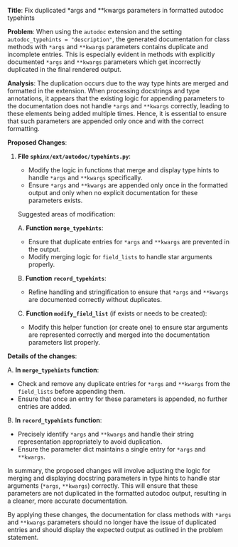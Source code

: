 **Title**: Fix duplicated *args and **kwargs parameters in formatted autodoc typehints

**Problem**: 
When using the `autodoc` extension and the setting `autodoc_typehints = "description"`, the generated documentation for class methods with `*args` and `**kwargs` parameters contains duplicate and incomplete entries. This is especially evident in methods with explicitly documented `*args` and `**kwargs` parameters which get incorrectly duplicated in the final rendered output.

**Analysis**:
The duplication occurs due to the way type hints are merged and formatted in the extension. When processing docstrings and type annotations, it appears that the existing logic for appending parameters to the documentation does not handle `*args` and `**kwargs` correctly, leading to these elements being added multiple times. Hence, it is essential to ensure that such parameters are appended only once and with the correct formatting.

**Proposed Changes**:
1. **File `sphinx/ext/autodoc/typehints.py`**:
    - Modify the logic in functions that merge and display type hints to handle `*args` and `**kwargs` specifically.
    - Ensure `*args` and `**kwargs` are appended only once in the formatted output and only when no explicit documentation for these parameters exists.

   Suggested areas of modification:
   
   A. **Function `merge_typehints`**:
   - Ensure that duplicate entries for `*args` and `**kwargs` are prevented in the output.
   - Modify merging logic for `field_lists` to handle star arguments properly.
   
   B. **Function `record_typehints`**:
   - Refine handling and stringification to ensure that `*args` and `**kwargs` are documented correctly without duplicates.

   C. **Function `modify_field_list`** (if exists or needs to be created):
   - Modify this helper function (or create one) to ensure star arguments are represented correctly and merged into the documentation parameters list properly.

**Details of the changes**:

A. **In `merge_typehints` function**:
   - Check and remove any duplicate entries for `*args` and `**kwargs` from the `field_lists` before appending them.
   - Ensure that once an entry for these parameters is appended, no further entries are added.

B. **In `record_typehints` function**:
   - Precisely identify `*args` and `**kwargs` and handle their string representation appropriately to avoid duplication.
   - Ensure the parameter dict maintains a single entry for `*args` and `**kwargs`.

In summary, the proposed changes will involve adjusting the logic for merging and displaying docstring parameters in type hints to handle star arguments (`*args`, `**kwargs`) correctly. This will ensure that these parameters are not duplicated in the formatted autodoc output, resulting in a cleaner, more accurate documentation.

By applying these changes, the documentation for class methods with `*args` and `**kwargs` parameters should no longer have the issue of duplicated entries and should display the expected output as outlined in the problem statement.
